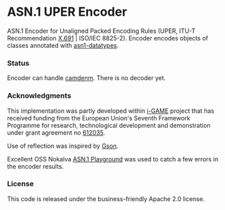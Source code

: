 # ASN.1 UPER Encoder

ASN.1 Encoder for Unaligned Packed Encoding Rules (UPER, ITU-T Recommendation [X.691](http://www.itu.int/rec/T-REC-X.691/en) | ISO/IEC 8825-2). Encoder encodes objects of classes annotated with [asn1-datatypes](https://github.com/alexvoronov/geonetworking/tree/master/asn1-datatypes).

### Status

Encoder can handle [camdenm](https://github.com/alexvoronov/geonetworking/tree/master/camdenm). There is no decoder yet.


### Acknowledgments
This implementation was partly developed within [i-GAME](http://gcdc.net/i-game) project that has received funding from the European Union's Seventh Framework Programme for research, technological development and demonstration under grant agreement no [612035](http://cordis.europa.eu/project/rcn/110506_en.html).

Use of reflection was inspired by [Gson](https://code.google.com/p/google-gson/).

Excellent OSS Nokalva [ASN.1 Playground](http://asn1-playground.oss.com/) was used to catch a few errors in the encoder results.


### License

This code is released under the business-friendly Apache 2.0 license.
